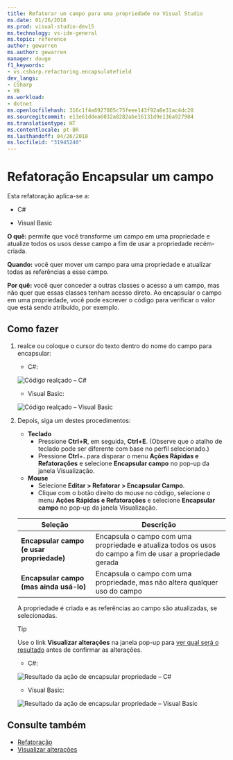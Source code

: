 ```yaml
---
title: Refatorar um campo para uma propriedade no Visual Studio
ms.date: 01/26/2018
ms.prod: visual-studio-dev15
ms.technology: vs-ide-general
ms.topic: reference
author: gewarren
ms.author: gewarren
manager: douge
f1_keywords:
- vs.csharp.refactoring.encapsulatefield
dev_langs:
- CSharp
- VB
ms.workload:
- dotnet
ms.openlocfilehash: 316c1f4a6927805c75feee143f92a8e31ac4dc20
ms.sourcegitcommit: e13e61ddea6032a8282abe16131d9e136a927984
ms.translationtype: HT
ms.contentlocale: pt-BR
ms.lasthandoff: 04/26/2018
ms.locfileid: "31945240"
---
```

# <a name="encapsulate-a-field-refactoring"></a>Refatoração Encapsular um campo

Esta refatoração aplica-se a:

- C#

- Visual Basic

**O quê:** permite que você transforme um campo em uma propriedade e atualize todos os usos desse campo a fim de usar a propriedade recém-criada.

**Quando:** você quer mover um campo para uma propriedade e atualizar todas as referências a esse campo.

**Por quê:** você quer conceder a outras classes o acesso a um campo, mas não quer que essas classes tenham acesso direto.  Ao encapsular o campo em uma propriedade, você pode escrever o código para verificar o valor que está sendo atribuído, por exemplo.

## <a name="how-to"></a>Como fazer

1. realce ou coloque o cursor do texto dentro do nome do campo para encapsular:

   - C#:

    ![Código realçado – C#](media/encapsulate-highlight-cs.png)

   - Visual Basic:

    ![Código realçado – Visual Basic](media/encapsulate-highlight-vb.png)

1. Depois, siga um destes procedimentos:

   - **Teclado**
     - Pressione **Ctrl+R**, em seguida, **Ctrl+E**.  (Observe que o atalho de teclado pode ser diferente com base no perfil selecionado.)
     - Pressione **Ctrl**+**.** para disparar o menu **Ações Rápidas e Refatorações** e selecione **Encapsular campo** no pop-up da janela Visualização.
   - **Mouse**
     - Selecione **Editar > Refatorar > Encapsular Campo**.
     - Clique com o botão direito do mouse no código, selecione o menu **Ações Rápidas e Refatorações** e selecione **Encapsular campo** no pop-up da janela Visualização.

   Seleção | Descrição
   --------- | -----------
   **Encapsular campo (e usar propriedade)** | Encapsula o campo com uma propriedade e atualiza todos os usos do campo a fim de usar a propriedade gerada
   **Encapsular campo (mas ainda usá-lo)** | Encapsula o campo com uma propriedade, mas não altera qualquer uso do campo

   A propriedade é criada e as referências ao campo são atualizadas, se selecionadas.

   > [!TIP]
   > Use o link **Visualizar alterações** na janela pop-up para [ver qual será o resultado](../../ide/preview-changes.md) antes de confirmar as alterações.

   - C#:

    ![Resultado da ação de encapsular propriedade – C#](media/encapsulate-result-cs.png)

   - Visual Basic:

    ![Resultado da ação de encapsular propriedade – Visual Basic](media/encapsulate-result-vb.png)

## <a name="see-also"></a>Consulte também

- [Refatoração](../refactoring-in-visual-studio.md)
- [Visualizar alterações](../../ide/preview-changes.md)
